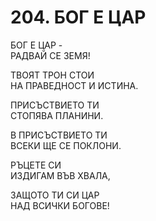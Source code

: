 # 204. БОГ Е ЦАР  
  
БОГ Е ЦАР -  
РАДВАЙ СЕ ЗЕМЯ!  
  
ТВОЯТ ТРОН СТОИ  
НА ПРАВЕДНОСТ И ИСТИНА.  
  
ПРИСЪСТВИЕТО ТИ  
СТОПЯВА ПЛАНИНИ.  
  
В ПРИСЪСТВИЕТО ТИ  
ВСЕКИ ЩЕ СЕ ПОКЛОНИ.  
  
РЪЦЕТЕ СИ  
ИЗДИГАМ ВЪВ ХВАЛА,  
  
ЗАЩОТО ТИ СИ ЦАР  
НАД ВСИЧКИ БОГОВЕ!  
